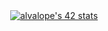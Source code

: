 <!--
**alvalope/alvalope** is a ✨ _special_ ✨ repository because its `README.md` (this file) appears on your GitHub profile.

Here are some ideas to get you started:

- 🔭 I’m currently working on ...
- 🌱 I’m currently learning ...
- 👯 I’m looking to collaborate on ...
- 🤔 I’m looking for help with ...
- 💬 Ask me about ...
- 📫 How to reach me: ...
- 😄 Pronouns: ...
- ⚡ Fun fact: ...
-->
<center><a href="https://github.com/JaeSeoKim/badge42"><img src="https://badge42.vercel.app/api/v2/clh549ncj001108l6yrtjotow/stats?cursusId=21&coalitionId=216" alt="alvalope's 42 stats" /></a><center>
